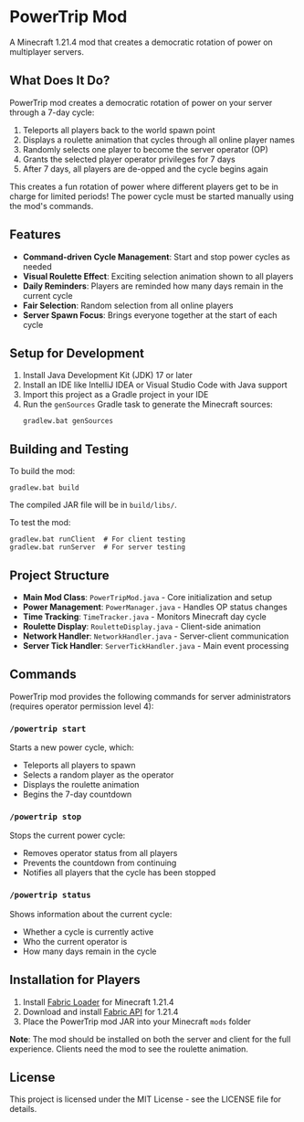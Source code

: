 # PowerTrip Mod

A Minecraft 1.21.4 mod that creates a democratic rotation of power on multiplayer servers.

## What Does It Do?

PowerTrip mod creates a democratic rotation of power on your server through a 7-day cycle:

1. Teleports all players back to the world spawn point
2. Displays a roulette animation that cycles through all online player names
3. Randomly selects one player to become the server operator (OP)
4. Grants the selected player operator privileges for 7 days
5. After 7 days, all players are de-opped and the cycle begins again

This creates a fun rotation of power where different players get to be in charge for limited periods! The power cycle must be started manually using the mod's commands.

## Features

- **Command-driven Cycle Management**: Start and stop power cycles as needed
- **Visual Roulette Effect**: Exciting selection animation shown to all players
- **Daily Reminders**: Players are reminded how many days remain in the current cycle
- **Fair Selection**: Random selection from all online players
- **Server Spawn Focus**: Brings everyone together at the start of each cycle

## Setup for Development

1. Install Java Development Kit (JDK) 17 or later
2. Install an IDE like IntelliJ IDEA or Visual Studio Code with Java support
3. Import this project as a Gradle project in your IDE
4. Run the `genSources` Gradle task to generate the Minecraft sources:
   ```
   gradlew.bat genSources
   ```

## Building and Testing

To build the mod:

```
gradlew.bat build
```

The compiled JAR file will be in `build/libs/`.

To test the mod:

```
gradlew.bat runClient  # For client testing
gradlew.bat runServer  # For server testing
```

## Project Structure

- **Main Mod Class**: `PowerTripMod.java` - Core initialization and setup
- **Power Management**: `PowerManager.java` - Handles OP status changes
- **Time Tracking**: `TimeTracker.java` - Monitors Minecraft day cycle
- **Roulette Display**: `RouletteDisplay.java` - Client-side animation
- **Network Handler**: `NetworkHandler.java` - Server-client communication
- **Server Tick Handler**: `ServerTickHandler.java` - Main event processing

## Commands

PowerTrip mod provides the following commands for server administrators (requires operator permission level 4):

### `/powertrip start`
Starts a new power cycle, which:
- Teleports all players to spawn
- Selects a random player as the operator
- Displays the roulette animation
- Begins the 7-day countdown

### `/powertrip stop`
Stops the current power cycle:
- Removes operator status from all players
- Prevents the countdown from continuing
- Notifies all players that the cycle has been stopped

### `/powertrip status`
Shows information about the current cycle:
- Whether a cycle is currently active
- Who the current operator is
- How many days remain in the cycle

## Installation for Players

1. Install [Fabric Loader](https://fabricmc.net/use/) for Minecraft 1.21.4
2. Download and install [Fabric API](https://www.curseforge.com/minecraft/mc-mods/fabric-api) for 1.21.4
3. Place the PowerTrip mod JAR into your Minecraft `mods` folder

**Note**: The mod should be installed on both the server and client for the full experience. Clients need the mod to see the roulette animation.

## License

This project is licensed under the MIT License - see the LICENSE file for details.
